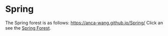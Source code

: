 # Spring

The Spring forest is as follows: https://anca-wang.github.io/Spring/
Click an see the [Spring Forest]([https://pages.github.com/](https://anca-wang.github.io/Spring/)https://anca-wang.github.io/Spring/).

